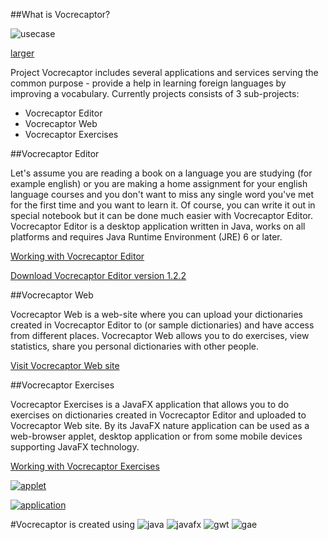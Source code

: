 ##What is Vocrecaptor?

![usecase](https://raw2.github.com/sandlex/vocrecaptor/master/images/usecase/usecase.jpg)


[larger](https://raw2.github.com/sandlex/vocrecaptor/master/images/usecase/usecasehorizontal.jpg)

Project Vocrecaptor includes several applications and services serving the common purpose - provide a help in learning foreign languages by improving a vocabulary. Currently projects consists of 3 sub-projects:
 * Vocrecaptor Editor
 * Vocrecaptor Web
 * Vocrecaptor Exercises

##Vocrecaptor Editor

Let's assume you are reading a book on a language you are studying (for example english) or you are making a home assignment for your english language courses and you don't want to miss any single word you've met for the first time and you want to learn it. Of course, you can write it out in special notebook but it can be done much easier with Vocrecaptor Editor.<br>
Vocrecaptor Editor is a desktop application written in Java, works on all platforms and requires Java Runtime Environment (JRE) 6 or later.

[Working with Vocrecaptor Editor](https://github.com/sandlex/vocrecaptor/blob/master/Editor.wiki)

[Download Vocrecaptor Editor version 1.2.2](http://vocrecaptor.googlecode.com/files/vocrecaptoreditor-v1.2.2.jar)

##Vocrecaptor Web

Vocrecaptor Web is a web-site where you can upload your dictionaries created in Vocrecaptor Editor to (or sample dictionaries) and have access from different places. Vocrecaptor Web allows you to do exercises, view statistics, share you personal dictionaries with other people.

[Visit Vocrecaptor Web site](http://vocrecaptor.appspot.com)

##Vocrecaptor Exercises

Vocrecaptor Exercises is a JavaFX application that allows you to do exercises on dictionaries created in Vocrecaptor Editor and uploaded to Vocrecaptor Web site. By its JavaFX nature application can be used as a web-browser applet, desktop application or from some mobile devices supporting JavaFX technology.

[Working with Vocrecaptor Exercises](https://github.com/sandlex/vocrecaptor/blob/master/Exercises.wiki)

[![applet](https://raw2.github.com/sandlex/vocrecaptor/master/images/launchapplet.jpg)](http://vocrecaptor.appspot.com/exercises/Vocrecaptorexercises.html)

[![application](https://raw2.github.com/sandlex/vocrecaptor/master/images/launchapplication.jpg)](http://vocrecaptor.appspot.com/exercises/Vocrecaptorexercises.jnlp)

#Vocrecaptor is created using
![java](https://raw2.github.com/sandlex/vocrecaptor/master/images/java.jpg)
![javafx](https://raw2.github.com/sandlex/vocrecaptor/master/images/javafx.jpg)
![gwt](https://raw2.github.com/sandlex/vocrecaptor/master/images/gwt.jpg)
![gae](https://raw2.github.com/sandlex/vocrecaptor/master/images/gae.jpg)
